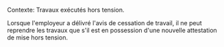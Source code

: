 Contexte: Travaux exécutés hors tension.

Lorsque l'employeur a délivré l'avis de cessation de travail, il ne peut reprendre les travaux que s'il est en possession d'une nouvelle attestation de mise hors tension.